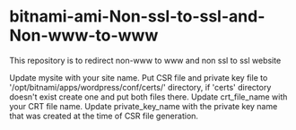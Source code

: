 # bitnami-ami-Non-ssl-to-ssl-and-Non-www-to-www
This repository is to redirect non-www to www and non ssl to ssl website

Update mysite with your site name.
Put CSR file and private key file to '/opt/bitnami/apps/wordpress/conf/certs/' directory, if 'certs' directory doesn't exist create one and put both files there.
Update crt_file_name with your CRT file name.
Update private_key_name with the private key name that was created at the time of CSR file generation.
